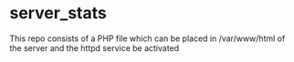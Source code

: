 # server_stats
This repo consists of a PHP file which can be placed in /var/www/html of the server and the httpd service be activated
